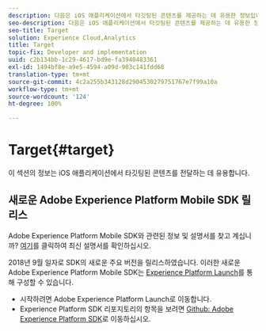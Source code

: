 ```yaml
---
description: 다음은 iOS 애플리케이션에서 타깃팅된 콘텐츠를 제공하는 데 유용한 정보입니다.
seo-description: 다음은 iOS 애플리케이션에서 타깃팅된 콘텐츠를 제공하는 데 유용한 정보입니다.
seo-title: Target
solution: Experience Cloud,Analytics
title: Target
topic-fix: Developer and implementation
uuid: c2b134bb-1c29-4617-bd9e-fa3940483361
exl-id: 1494bf8e-a9e5-4594-a09d-903c141fdd68
translation-type: tm+mt
source-git-commit: 4c2a255b343128d2904530279751767e7f99a10a
workflow-type: tm+mt
source-wordcount: '124'
ht-degree: 100%

---
```


# Target{#target}

이 섹션의 정보는 iOS 애플리케이션에서 타깃팅된 콘텐츠를 전달하는 데 유용합니다.

## 새로운 Adobe Experience Platform Mobile SDK 릴리스

Adobe Experience Platform Mobile SDK와 관련된 정보 및 설명서를 찾고 계십니까? [여기](https://aep-sdks.gitbook.io/docs/)를 클릭하여 최신 설명서를 확인하십시오.

2018년 9월 일자로 SDK의 새로운 주요 버전을 릴리스하였습니다. 이러한 새로운 Adobe Experience Platform Mobile SDK는 [Experience Platform Launch](https://www.adobe.com/kr/experience-platform/launch.html)를 통해 구성할 수 있습니다.

* 시작하려면 Adobe Experience Platform Launch로 이동합니다.
* Experience Platform SDK 리포지토리의 항목을 보려면 [Github: Adobe Experience Platform SDK](https://github.com/Adobe-Marketing-Cloud/acp-sdks)로 이동하십시오.
